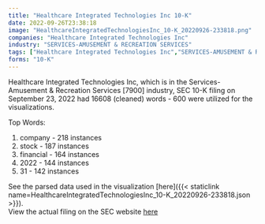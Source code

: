 ```yaml
---
title: "Healthcare Integrated Technologies Inc 10-K"
date: 2022-09-26T23:38:18
image: "HealthcareIntegratedTechnologiesInc_10-K_20220926-233818.png"
companies: "Healthcare Integrated Technologies Inc"
industry: "SERVICES-AMUSEMENT & RECREATION SERVICES"
tags: ["Healthcare Integrated Technologies Inc","SERVICES-AMUSEMENT & RECREATION SERVICES","09-23-2022","10-K"]
forms: "10-K"
---
```

Healthcare Integrated Technologies Inc, which is in the Services-Amusement & Recreation Services [7900] industry, SEC 10-K filing on September 23, 2022 had 16608 (cleaned) words - 600 were utilized for the visualizations.

Top Words:
1. company - 218 instances
2. stock - 187 instances
3. financial - 164 instances
4. 2022 - 144 instances
5. 31 - 142 instances


See the parsed data used in the visualization [here]({{< staticlink name=HealthcareIntegratedTechnologiesInc_10-K_20220926-233818.json >}}).  
View the actual filing on the SEC website [here](https://www.sec.gov/Archives/edgar/data/1584693/0001493152-22-026689.txt)